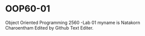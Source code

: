 # OOP60-01
Object Oriented Programming 2560 -Lab 01
myname is Natakorn Charoentham
Edited by Github Text Editer.
